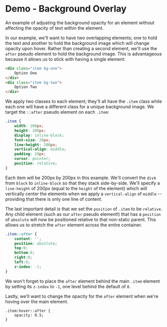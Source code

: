 # Demo - Background Overlay

An example of adjusting the background opacity for an element without affecting the opacity of text within the element.

In our example, we'll want to have two overlapping elements; one to hold the text and another to hold the background image which will change opacity upon hover.  Rather than creating a second element, we'll use the `after` pseudo element to hold the background image.  This is advantageous because it allows us to stick with having a single element:

```html
<div class="item bg-one">
	Option One
</div>
<div class="item bg-two">
	Option Two
</div>
```

We apply two classes to each element; they'll all have the `.item` class while each one will have a different class for a unique background image.  We target the `::after` pseudo element on each `.item`:

```css
.item {
	width: 200px;
	height: 200px;
	display: inline-block;
	font-size: 20px;
	line-height: 200px;
	vertical-align: middle;
	padding: 20px;
	cursor: pointer;
	position: relative;
}
```

Each item will be 200px by 200px in this example.  We'll convert the `div`s from `block` to `inline-block` so that they stack side-by-side.  We'll specify a `line-height` of 200px (equal to the `height` of the element) which will vertically center the elements when we apply a `vertical-align` of `middle` -- providing that there is only one line of content.

The last important detail is that we set the `position` of `.item` to be `relative`.  Any child element (such as our `after` pseudo element!) that has a `position` of `absolute` will now be positioned relative to that non-static parent.  This allows us to stretch the `after` element across the entire container. 

```css
.item::after {
	content: '';
	position: absolute;
	top:0;
	bottom:0;
	right:0;
	left:0;
	z-index: -1;
}
```

We won't forget to place the `after` element behind the main `.item` element by setting its `z-index` to `-1`, one level behind the default of `0`.

Lastly, we'll want to change the opacity for the `after` element when we're hoving over the main element.

```
.item:hover::after {
	opacity: 0.5;
}
```
